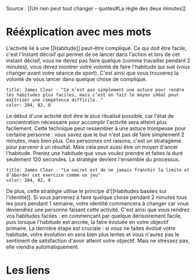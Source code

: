 Source : [[Un rien peut tout changer - quotes#La règle des deux minutes]]
# Rééxplication avec mes mots
L'activité lié à une [[Habitude]] peut-être compliqué. Ce qui doit être facile, c'est l'instant décisif qui permet de se lancer dans l'action et lors de cet instant décisif, vous ne devez pas faire quelque (comme travailler pendant 2 minutes), vous devez montrer votre volonté de faire l'habitude qui suit (vous changer avant votre séance de sport). C'est ainsi que vous trouverez la volonté de vous lancer dans quelque chose de compliqué.
```ad-quote
title: James Clear - "Ce n’est pas simplement une astuce pour rendre les habitudes plus faciles, mais c’est en fait le moyen idéal pour maîtriser une compétence difficile. "
color: 204, 82, 0
```

Le début d'une activité doit être le plus ritualisé possible, car l'état de concentration nécessaire pour accomplir l'activité sera atteint plus facilement. Cette technique peut ressembler à une astuce trompeuse pour certaine personne : vous savez que le but n'est pas de faire simplement 2 minutes, mais bien plus. Ces personnes ont raisons, c'est un stratagème pour parvenir à un résultat. Mais cela peut aussi être un moyen d'ancer l'habitude. Prenez une habitude que vous voulez prendre et faites la duré seulement 120 secondes. La stratégie devient l'ensemble du processus.
```ad-quote
title: James Clear - "Le secret est de ne jamais franchir la limite et d’aborder cet exercice comme un jeu"
color: 204, 82, 0
```

De plus, cette stratégie utilise le principe d'[[Habitudes basées sur l'identité]]. Si vous parvenez à faire quelque chose pendant 2 minutes tous les jours pendant 1 semaine, votre identité commencera à changer car vous deviendrez une personne faisant cette activité. C'est ainsi que vous rendrez vos habitudes faciles : en commençant par quelque dérisoirement facile, puis lorsque l'habitude est ancrée, la faire évoluée en votre objectif primaire. La dernière étape est cruciale : si vous ne faites évolué votre habitude, votre évolution en sera bien plus lentes et vous n'aurez pas le sentiment de satisfaction d'avoir atteint votre objectif. Mais ne stressez pas, elle viendra automatiquement.
# Les liens
